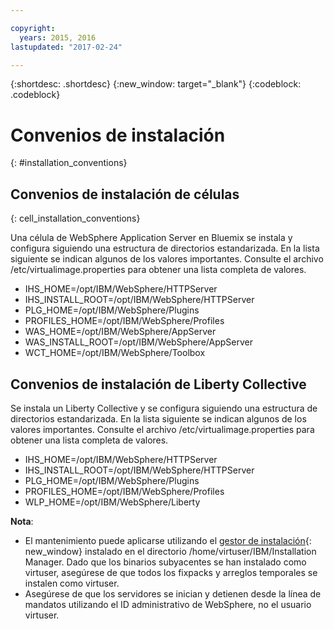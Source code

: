 ```yaml
---

copyright:
  years: 2015, 2016
lastupdated: "2017-02-24"

---
```


{:shortdesc: .shortdesc}
{:new_window: target="_blank"}
{:codeblock: .codeblock}

# Convenios de instalación
{: #installation_conventions}

## Convenios de instalación de células
{: cell_installation_conventions}

Una célula de WebSphere Application Server en Bluemix se instala y configura siguiendo una estructura de directorios estandarizada. En la lista siguiente se indican algunos de los valores importantes.  Consulte el archivo /etc/virtualimage.properties para obtener una lista completa de valores.

* IHS_HOME=/opt/IBM/WebSphere/HTTPServer
* IHS_INSTALL_ROOT=/opt/IBM/WebSphere/HTTPServer
* PLG_HOME=/opt/IBM/WebSphere/Plugins
* PROFILES_HOME=/opt/IBM/WebSphere/Profiles
* WAS_HOME=/opt/IBM/WebSphere/AppServer
* WAS_INSTALL_ROOT=/opt/IBM/WebSphere/AppServer
* WCT_HOME=/opt/IBM/WebSphere/Toolbox

## Convenios de instalación de Liberty Collective

Se instala un Liberty Collective y se configura siguiendo una estructura de directorios estandarizada. En la lista siguiente se indican algunos de los valores importantes.  Consulte el archivo /etc/virtualimage.properties para obtener una lista completa de valores.

* IHS_HOME=/opt/IBM/WebSphere/HTTPServer
* IHS_INSTALL_ROOT=/opt/IBM/WebSphere/HTTPServer
* PLG_HOME=/opt/IBM/WebSphere/Plugins
* PROFILES_HOME=/opt/IBM/WebSphere/Profiles
* WLP_HOME=/opt/IBM/WebSphere/Liberty

**Nota**:
* El mantenimiento puede aplicarse utilizando el [gestor de instalación](http://www.ibm.com/support/knowledgecenter/SSDV2W_1.8.3/com.ibm.cic.agent.ui.doc/helpindex_imic.html){: new_window} instalado en el directorio /home/virtuser/IBM/Installation Manager. Dado que los binarios subyacentes se han instalado como virtuser, asegúrese de que todos los fixpacks y arreglos temporales se instalen como virtuser.
* Asegúrese de que los servidores se inician y detienen desde la línea de mandatos utilizando el ID administrativo de WebSphere, no el usuario virtuser.
